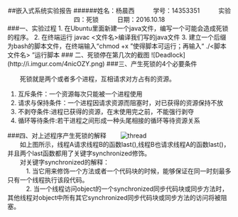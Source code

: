 <center>
##嵌入式系统实验报告
######姓名：杨晨西　　　学号：14353351　　　实验四：死锁　　　日期：2016.10.18
</center>
###一、实验过程
1. 在Ubuntu里面新建一个java文件，编写一个可能会造成死锁的程序。
2. 在终端运行 javac <文件名>编译我们写的java文件
3. 建立一个后缀为bash的脚本文件，在终端输入“chmod +x <bash文件名>”使得脚本可运行；再输入“ ./<脚本文件名> ”运行脚本
### 二、死锁停在第几次的截图
![Deadlock](http://i.imgur.com/4nicOZY.png)
###三、产生死锁的4个必要条件


　　死锁就是两个或者多个进程，互相请求对方占有的资源。


1. 互斥条件：一个资源每次只能被一个进程使用
2. 请求与保持条件：一个进程因请求资源而阻塞时，对已获得的资源保持不放
3. 不剥夺条件:进程已获得的资源，在末使用完之前，不能强行剥夺
4. 循环等待条件:若干进程之间形成一种头尾相接的循环等待资源关系

###四、对上述程序产生死锁的解释
　　![thread](http://i.imgur.com/zJ63sbe.png)  
　　如上图所示，线程A请求线程B的函数last(),线程B也请求线程A的函数last()，并且两个last函数都用了关键字synchronized修饰。  
　　对关键字synchronized的解释：  
　　　1. 当它用来修饰一个方法或者一个代码块的时候，能够保证在同一时刻最多只有一个线程执行该段代码。      
　　　2.  当一个线程访问object的一个synchronized同步代码块或同步方法时，其他线程对object中所有其它synchronized同步代码块或同步方法的访问将被阻塞。
